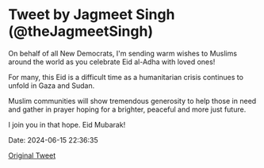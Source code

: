 # Tweet by Jagmeet Singh (@theJagmeetSingh)

On behalf of all New Democrats, I'm sending warm wishes to Muslims around the world as you celebrate Eid al-Adha with loved ones!

For many, this Eid is a difficult time as a humanitarian crisis continues to unfold in Gaza and Sudan.

Muslim communities will show tremendous generosity to help those in need and gather in prayer hoping for a brighter, peaceful and more just future. 

I join you in that hope. Eid Mubarak!

Date: 2024-06-15 22:36:35

[Original Tweet](https://x.com/theJagmeetSingh/status/1802107965161537772)
